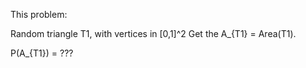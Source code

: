 This problem:

Random triangle T1, with vertices in [0,1]^2
Get the A_{T1} = Area(T1).

P(A_{T1}) = ???